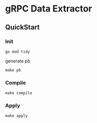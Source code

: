 # gRPC Data Extractor

## QuickStart

### Init

```shell
go mod tidy
```

generate pb 

```shell
make pb
```

### Compile

```shell
make compile
```

### Apply

```shell
make apply
```
